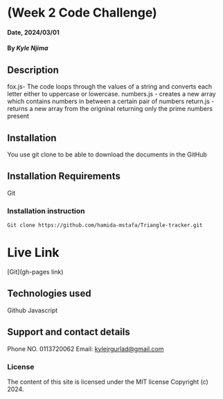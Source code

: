 # (Week 2 Code Challenge)

#### Date, 2024/03/01

#### By *Kyle Njima*

## Description
fox.js- The code loops through the values of a string and converts each letter either to uppercase or lowercase.
numbers.js - creates a new array which contains numbers in between a certain pair of numbers 
return.js - returns a new array from the origninal returning only the prime numbers present 

## Installation
You use git clone to be able to download the documents in the GitHub

## Installation Requirements
Git

### Installation instruction
```
Git clone https://github.com/hamida-mstafa/Triangle-tracker.git

```

# Live Link
[Git](gh-pages link)

## Technologies used
Github
Javascript

## Support and contact details
Phone NO. 0113720062
Email: kylejrgurlad@gmail.com

### License
The content of this site is licensed under the MIT license
Copyright (c) 2024.

